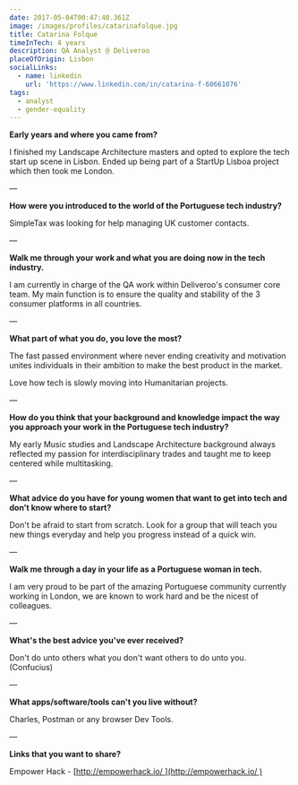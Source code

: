 ```yaml
---
date: 2017-05-04T00:47:40.361Z
image: /images/profiles/catarinafolque.jpg
title: Catarina Folque
timeInTech: 4 years
description: QA Analyst @ Deliveroo
placeOfOrigin: Lisbon
socialLinks:
  - name: linkedin
    url: 'https://www.linkedin.com/in/catarina-f-60661076'
tags:
  - analyst
  - gender-equality
---
```

**Early years and where you
came from?**

I finished my Landscape Architecture masters and opted to explore the tech start up scene in Lisbon. Ended up being part of a StartUp Lisboa project which then took me London.

—

**How were you introduced
to the world of the Portuguese tech industry?**

SimpleTax was looking for help managing UK customer contacts.

—

**Walk me through your work
and what you are doing now in the tech industry.**

I am currently in charge of the QA work within Deliveroo's consumer core team. My main function is to ensure the quality and stability of the 3 consumer platforms in all countries.

—

**What part of what you do,
you love the most?**

The fast passed environment where never ending creativity and motivation unites individuals in their ambition to make the best product in the market.

Love how tech is slowly moving into Humanitarian projects.

—

**How do you think that your
background and knowledge impact the way you approach your work in the
Portuguese tech industry?**

My early Music studies and Landscape Architecture background always reflected my passion for interdisciplinary trades and taught me to keep centered while multitasking. 

—

**What advice do you have
for young women that want to get into tech and don’t know where to start?**

Don't be afraid to start from scratch. Look for a group that will teach you new things everyday and help you progress instead of a quick win.

—

**Walk me through a day in
your life as a Portuguese woman in tech.**

I am very proud to be part of the amazing Portuguese community currently working in London, we are known to work hard and be the nicest of colleagues.

—

**What's the best advice
you've ever received?**

Don't do unto others what you don't want others to do unto you. (Confucius)

— 

**What apps/software/tools
can't you live without?**

Charles, Postman or any browser Dev Tools.

—

**Links that you want to share?**

Empower Hack - [http://empowerhack.io/ ](http://empowerhack.io/ )
